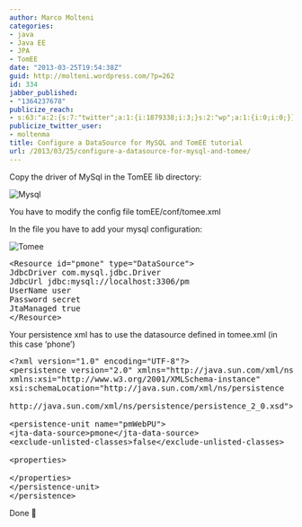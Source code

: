 ```yaml
---
author: Marco Molteni
categories:
- java
- Java EE
- JPA
- TomEE
date: "2013-03-25T19:54:38Z"
guid: http://molteni.wordpress.com/?p=262
id: 334
jabber_published:
- "1364237678"
publicize_reach:
- s:63:"a:2:{s:7:"twitter";a:1:{i:1879338;i:3;}s:2:"wp";a:1:{i:0;i:0;}}";
publicize_twitter_user:
- moltenma
title: Configure a DataSource for MySQL and TomEE tutorial
url: /2013/03/25/configure-a-datasource-for-mysql-and-tomee/
---
```

Copy the driver of MySql in the TomEE lib directory:

<img alt="Mysql" src="https://i1.wp.com/marco.dev/wp-content/uploads/2013/03/tomeemysql.png?resize=600%2C208" border="0" data-recalc-dims="1" />

You have to modify the config file tomEE/conf/tomee.xml

In the file you have to add your mysql configuration:

<img alt="Tomee" src="https://i1.wp.com/marco.dev/wp-content/uploads/2013/03/tomeetomee.png?resize=600%2C210" border="0" data-recalc-dims="1" />

<pre class="brush: xml; title: ; notranslate" title="">&lt;Resource id="pmone" type="DataSource"&gt;
JdbcDriver com.mysql.jdbc.Driver
JdbcUrl jdbc:mysql://localhost:3306/pm
UserName user
Password secret
JtaManaged true
&lt;/Resource&gt;
</pre>

Your persistence xml has to use the datasource defined in tomee.xml (in this case &#8216;phone&#8217;)

<pre class="brush: xml; title: ; notranslate" title="">&lt;?xml version="1.0" encoding="UTF-8"?&gt;
&lt;persistence version="2.0" xmlns="http://java.sun.com/xml/ns/persistence"
xmlns:xsi="http://www.w3.org/2001/XMLSchema-instance"
xsi:schemaLocation="http://java.sun.com/xml/ns/persistence
 
http://java.sun.com/xml/ns/persistence/persistence_2_0.xsd"&gt;
 
&lt;persistence-unit name="pmWebPU"&gt;
&lt;jta-data-source&gt;pmone&lt;/jta-data-source&gt;
&lt;exclude-unlisted-classes&gt;false&lt;/exclude-unlisted-classes&gt;
 
&lt;properties&gt;
 
&lt;/properties&gt;
&lt;/persistence-unit&gt;
&lt;/persistence&gt;
</pre>

Done 🙂